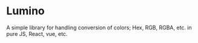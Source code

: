 # Lumino
A simple library for handling conversion of colors; Hex, RGB, RGBA, etc. in pure JS, React, vue, etc.
